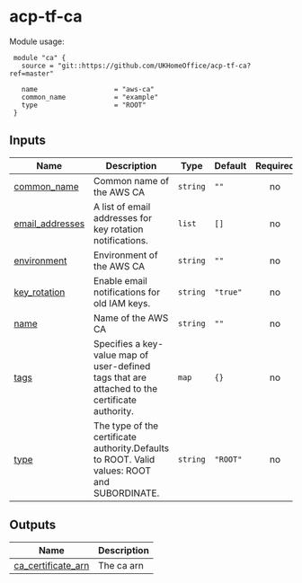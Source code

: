 # acp-tf-ca


Module usage:

     module "ca" {
       source = "git::https://github.com/UKHomeOffice/acp-tf-ca?ref=master"

       name                   = "aws-ca"
       common_name            = "example"
       type                   = "ROOT"
     }

## Inputs

| Name | Description | Type | Default | Required |
|------|-------------|------|---------|:--------:|
| <a name="input_common_name"></a> [common\_name](#input\_common\_name) | Common name of the AWS CA | `string` | `""` | no |
| <a name="input_email_addresses"></a> [email\_addresses](#input\_email\_addresses) | A list of email addresses for key rotation notifications. | `list` | `[]` | no |
| <a name="input_environment"></a> [environment](#input\_environment) | Environment of the AWS CA | `string` | `""` | no |
| <a name="input_key_rotation"></a> [key\_rotation](#input\_key\_rotation) | Enable email notifications for old IAM keys. | `string` | `"true"` | no |
| <a name="input_name"></a> [name](#input\_name) | Name of the AWS CA | `string` | `""` | no |
| <a name="input_tags"></a> [tags](#input\_tags) | Specifies a key-value map of user-defined tags that are attached to the certificate authority. | `map` | `{}` | no |
| <a name="input_type"></a> [type](#input\_type) | The type of the certificate authority.Defaults to ROOT. Valid values: ROOT and SUBORDINATE. | `string` | `"ROOT"` | no |

## Outputs

| Name | Description |
|------|-------------|
| <a name="output_ca_certificate_arn"></a> [ca\_certificate\_arn](#output\_ca\_certificate\_arn) | The  ca arn | 